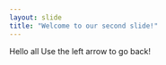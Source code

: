 ```yaml
---
layout: slide
title: "Welcome to our second slide!"
---
```

Hello all
Use the left arrow to go back!
